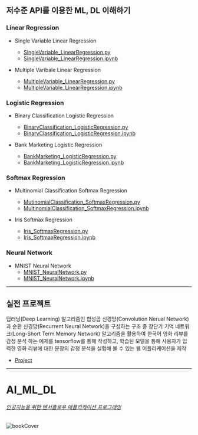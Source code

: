 ## 저수준 API를 이용한 ML, DL 이해하기 

### Linear Regression
* Single Variable Linear Regression 
    * [SingleVariable_LinearRegression.py](https://github.com/AI-ML-DL/AI-ML-DL/blob/master/SingleVariableLinearRegression/SingleVariable_LinearRegression.py)
    * [SingleVariable_LinearRegression.ipynb](https://nbviewer.jupyter.org/github/AI-ML-DL/AI-ML-DL/blob/master/SingleVariableLinearRegression/SingleVariable_LinearRegression.ipynb)

* Multiple Varibale Linear Regression
    * [MultipleVariable_LinearRegression.py](https://github.com/AI-ML-DL/AI-ML-DL/blob/master/MultipleVaribaleLinearRegression/MultipleVariable_LinearRegression.py)
    * [MultipleVariable_LinearRegression.ipynb](https://nbviewer.jupyter.org/github/AI-ML-DL/AI-ML-DL/blob/master/MultipleVaribaleLinearRegression/MultipleVariable_LinearRegression.ipynb)

### Logistic Regression
* Binary Classification Logistic Regression
    * [BinaryClassification_LogisticRegression.py](https://github.com/AI-ML-DL/AI-ML-DL/blob/master/BinaryClassificationLogisticRegression/BinaryClassification_LogisticRegression.py)
    * [BinaryClassification_LogisticRegression.ipynb](https://nbviewer.jupyter.org/github/AI-ML-DL/AI-ML-DL/blob/master/BinaryClassificationLogisticRegression/BinaryClassification_LogisticRegression.ipynb)

* Bank Marketing Logistic Regression
    * [BankMarketing_LogisticRegression.py](https://github.com/AI-ML-DL/AI-ML-DL/blob/master/BankMarketingLogisticRegression/BankMarketing_LogisticRegression.py)
    * [BankMarketing_LogisticRegression.ipynb](https://nbviewer.jupyter.org/github/AI-ML-DL/AI-ML-DL/blob/master/BankMarketingLogisticRegression/BankMarketing_LogisticRegression.ipynb)

### Softmax Regression
* Multinomial Classification Softmax Regression
    * [MutinomialClassification_SoftmaxRegression.py](https://github.com/AI-ML-DL/AI-ML-DL/blob/master/MultinomialClassificationSoftmaxRegression/MutinomialClassification_SoftmaxRegression.py)
    * [MultinomialClassification_SoftmaxRegression.ipynb
](https://nbviewer.jupyter.org/github/AI-ML-DL/AI-ML-DL/blob/master/MultinomialClassificationSoftmaxRegression/MultinomialClassification_SoftmaxRegression.ipynb)

* Iris Softmax Regression
    * [Iris_SoftmaxRegression.py](https://github.com/AI-ML-DL/AI-ML-DL/blob/master/IrisSoftmaxRegression/Iris_SoftmaxRegression.py)
    * [Iris_SoftmaxRegression.ipynb](https://nbviewer.jupyter.org/github/AI-ML-DL/AI-ML-DL/blob/master/IrisSoftmaxRegression/Iris_SoftmaxRegression.ipynb)
    
### Neural Network
* MNIST Neural Network
    * [MNIST_NeuralNetwork.py](https://github.com/AI-ML-DL/AI-ML-DL/blob/master/MNISTNeuralNetwork/MNIST_NeuralNetwork.py)
    * [MNIST_NeuralNetwork.ipynb](https://nbviewer.jupyter.org/github/AI-ML-DL/AI-ML-DL/blob/master/MNISTNeuralNetwork/MNIST_NeuralNetwork.ipynb)


___

## 실전 프로젝트 
딥러닝(Deep Learning) 알고리즘인 합성곱 신경망(Convolution Nerual Network)과 순환 신경망(Recurrent Neural Network)을 구성하는 구조 중 장단기 기억 네트워크(Long-Short Term Memory Network) 알고리즘을 활용하여 한국어 영화 리뷰를 감정 분석 하는 예제를 tensorflow를 통해 작성하고, 학습된 모델을 통해 사용자가 입력한 영화 리뷰에 대한 문장의 감정 분석을 실험해 볼 수 있는 웹 어플리케이션을 제작

* [Project](https://github.com/AI-ML-DL/AI-ML-DL/tree/master/Project)

___
# AI_ML_DL

###### [인공지능을 위한 텐서플로우 애플리케이션 프로그래밍](https://book.naver.com/bookdb/book_detail.nhn?bid=15300638)
![bookCover](/cover.png )
